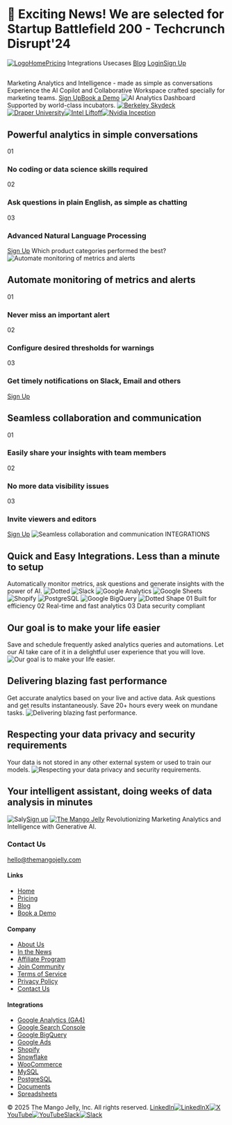# 🚀 Exciting News! We are selected for Startup Battlefield 200 - Techcrunch Disrupt'24

[![Logo](https://themangojelly.com/images/logo/logo-light.svg)](https://themangojelly.com/</>)[Home](https://themangojelly.com/</>)[Pricing](https://themangojelly.com/</pricing>)
Integrations
Usecases
[Blog](https://themangojelly.com/</blog>)
[Login](https://themangojelly.com/<https:/app.themangojelly.com/login>)[Sign Up](https://themangojelly.com/<https:/app.themangojelly.com/signup>)

##

Marketing Analytics and Intelligence - made as simple as conversations
Experience the AI Copilot and Collaborative Workspace crafted specially for marketing teams.
[Sign Up](https://themangojelly.com/<https:/app.themangojelly.com/signup>)[Book a Demo](https://themangojelly.com/<https:/calendly.com/divya-themangojelly/intro>)
![AI Analytics Dashboard](https://themangojelly.com/images/hero/the-mango-jelly-hero.min.svg)
Supported by world-class incubators.
[![Berkeley Skydeck](https://themangojelly.com/images/incubation/tmj-berkely-skydeck-pad13.svg)](https://themangojelly.com/<#>)[![Draper University](https://themangojelly.com/_next/image?url=%2Fimages%2Fincubation%2Ftmj-draper-university.png&w=384&q=75)](https://themangojelly.com/<#>)[![Intel Liftoff](https://themangojelly.com/_next/image?url=%2Fimages%2Fincubation%2Ftmj-intel-liftoff.png&w=256&q=75)](https://themangojelly.com/<#>)[![Nvidia Inception](https://themangojelly.com/_next/image?url=%2Fimages%2Fincubation%2Ftmj-nvidia-inception.webp&w=384&q=75)](https://themangojelly.com/<#>)

## Powerful analytics in simple conversations

01

### No coding or data science skills required

02

### Ask questions in plain English, as simple as chatting

03

### Advanced Natural Language Processing

[Sign Up](https://themangojelly.com/<https:/app.themangojelly.com/signup>)
Which product categories performed the best?
![Automate monitoring of metrics and alerts](https://themangojelly.com/images/homeinfopanels/tmj-home-prompts.min.svg)

## Automate monitoring of metrics and alerts

01

### Never miss an important alert

02

### Configure desired thresholds for warnings

03

### Get timely notifications on Slack, Email and others

[Sign Up](https://themangojelly.com/<https:/app.themangojelly.com/signup>)

## Seamless collaboration and communication

01

### Easily share your insights with team members

02

### No more data visibility issues

03

### Invite viewers and editors

[Sign Up](https://themangojelly.com/<https:/app.themangojelly.com/signup>)
![Seamless collaboration and communication](https://themangojelly.com/images/homeinfopanels/tmj-home-collab.min.svg)
INTEGRATIONS

## Quick and Easy Integrations. Less than a minute to setup

Automatically monitor metrics, ask questions and generate insights with the power of AI.
![Dotted](https://themangojelly.com/images/shape/shape-dotted-light.svg)
![Slack](https://themangojelly.com/images/integrations/slack.svg)
![Google Analytics](https://themangojelly.com/images/integrations/google-analytics.svg)
![Google Sheets](https://themangojelly.com/images/integrations/google-sheets.svg)
![Shopify](https://themangojelly.com/images/integrations/shopify.svg)
![PostgreSQL](https://themangojelly.com/images/integrations/postgresql.svg)
![Google BigQuery](https://themangojelly.com/images/integrations/google-bigquery.svg)
![Dotted Shape](https://themangojelly.com/images/shape/shape-dotted-light.svg)
01
Built for efficiency
02
Real-time and fast analytics
03
Data security compliant

## Our goal is to make your life easier

Save and schedule frequently asked analytics queries and automations. Let our AI take care of it in a delightful user experience that you will love.
![Our goal is to make your life easier.](https://themangojelly.com/images/features/1-carousel-efficiency.min.svg)

## Delivering blazing fast performance

Get accurate analytics based on your live and active data. Ask questions and get results instantaneously. Save 20+ hours every week on mundane tasks.
![Delivering blazing fast performance.](https://themangojelly.com/images/features/2-carousel-analytics.min.svg)

## Respecting your data privacy and security requirements

Your data is not stored in any other external system or used to train our models.
![Respecting your data privacy and security requirements.](https://themangojelly.com/images/features/3-carousel-compliance.min.svg)

## Your intelligent assistant, doing weeks of data analysis in minutes

![Saly](https://themangojelly.com/_next/image?url=%2Fimages%2Fshape%2Fshape-06.png&w=640&q=75)[Sign up](https://themangojelly.com/<https:/app.themangojelly.com/signup>)
[![The Mango Jelly](https://themangojelly.com/images/logo/logo-light.svg)](https://themangojelly.com/</>)
Revolutionizing Marketing Analytics and Intelligence with Generative AI.

### Contact Us

<hello@themangojelly.com>

#### Links

* [Home](https://themangojelly.com/</>)
* [Pricing](https://themangojelly.com/</pricing>)
* [Blog](https://themangojelly.com/</blog>)
* [Book a Demo](https://themangojelly.com/<https:/calendly.com/divya-themangojelly/intro>)

#### Company

* [About Us](https://themangojelly.com/</about-us>)
* [In the News](https://themangojelly.com/</newsroom>)
* [Affiliate Program](https://themangojelly.com/</affiliate-program>)
* [Join Community](https://themangojelly.com/<https:/join.slack.com/t/the-mango-jelly/shared_invite/zt-2p2q3hwph-te2qS2FGPS69jCNeLcetsw>)
* [Terms of Service](https://themangojelly.com/</terms>)
* [Privacy Policy](https://themangojelly.com/</privacy>)
* [Contact Us](https://themangojelly.com/</contact-us>)

#### Integrations

* [Google Analytics (GA4)](https://themangojelly.com/</integrations/google-analytics>)
* [Google Search Console](https://themangojelly.com/</integrations/google-search-console>)
* [Google BigQuery](https://themangojelly.com/</integrations/google-bigquery>)
* [Google Ads](https://themangojelly.com/</integrations/google-ads>)
* [Shopify](https://themangojelly.com/</integrations/shopify>)
* [Snowflake](https://themangojelly.com/</integrations/snowflake>)
* [WooCommerce](https://themangojelly.com/</integrations/woocommerce>)
* [MySQL](https://themangojelly.com/</integrations/mysql>)
* [PostgreSQL](https://themangojelly.com/</integrations/postgresql>)
* [Documents](https://themangojelly.com/</integrations/documents>)
* [Spreadsheets](https://themangojelly.com/</integrations/spreadsheets>)

© 2025 The Mango Jelly, Inc. All rights reserved.
[LinkedIn![LinkedIn](https://themangojelly.com/images/social/linkedin.svg)](https://themangojelly.com/<https:/www.linkedin.com/company/themangojelly/>)[X![X](https://themangojelly.com/images/social/x.svg)](https://themangojelly.com/<https:/x.com/themangojelly>)[YouTube![YouTube](https://themangojelly.com/images/social/youtube.svg)](https://themangojelly.com/<https:/www.youtube.com/@TheMangoJelly>)[Slack![Slack](https://themangojelly.com/images/social/slack.svg)](https://themangojelly.com/<https:/join.slack.com/t/the-mango-jelly/shared_invite/zt-2p2q3hwph-te2qS2FGPS69jCNeLcetsw>)
